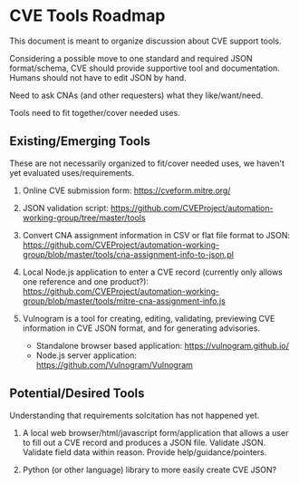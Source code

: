 # CVE Tools Roadmap
This document is meant to organize discussion about CVE support tools.

Considering a possible move to one standard and required JSON format/schema, CVE should provide supportive tool and documentation. Humans should not have to edit JSON by hand.

Need to ask CNAs (and other requesters) what they like/want/need.

Tools need to fit together/cover needed uses.

## Existing/Emerging Tools
These are not necessarily organized to fit/cover needed uses, we haven't yet evaluated uses/requirements.

1. Online CVE submission form: <https://cveform.mitre.org/>

2. JSON validation script: <https://github.com/CVEProject/automation-working-group/tree/master/tools>

3. Convert CNA assignment information in CSV or flat file format to JSON: <https://github.com/CVEProject/automation-working-group/blob/master/tools/cna-assignment-info-to-json.pl>

4. Local Node.js application to enter a CVE record (currently only allows one reference and one product?): <https://github.com/CVEProject/automation-working-group/blob/master/tools/mitre-cna-assignment-info.js>

5. Vulnogram is a tool for creating, editing, validating, previewing CVE information in CVE JSON format, and for generating advisories.
   * Standalone browser based application: https://vulnogram.github.io/
   * Node.js server application: https://github.com/Vulnogram/Vulnogram

## Potential/Desired Tools
Understanding that requirements solcitation has not happened yet.

1. A local web browser/html/javascript form/application that allows a user to fill out a CVE record and produces a JSON file. Validate JSON. Validate field data within reason. Provide help/guidance/pointers.

2. Python (or other language) library to more easily create CVE JSON?
